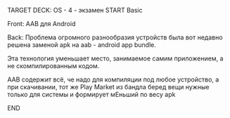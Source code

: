 TARGET DECK: OS - 4 - экзамен
START
Basic

Front: AAB для Android

Back: Проблема огромного разнообразия устройств была вот недавно решена заменой apk на aab - android app bundle.

Эта технология уменьшает место, занимаемое самим приложением, а не скомпилированным кодом.

AAB содержит всё, че надо для компиляции под любое устройство, а при скачивании, тот же Play Market из бандла беред вещи нужные только для системы и формирует мЕньший по весу apk 

END